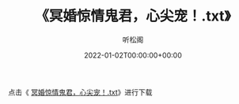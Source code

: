 ﻿---
title:  《冥婚惊情鬼君，心尖宠！.txt》
date:   2022-01-02T00:00:00+00:00
author: 听松阁
layout: post
permalink: /冥婚惊情鬼君，心尖宠！/
categories: 小说
tags: [小说]
---

点击《 [冥婚惊情鬼君，心尖宠！.txt](http://img.660000.xyz/bookstukust/book/bntxt/10/冥婚惊情鬼君，心尖宠！.txt)》进行下载